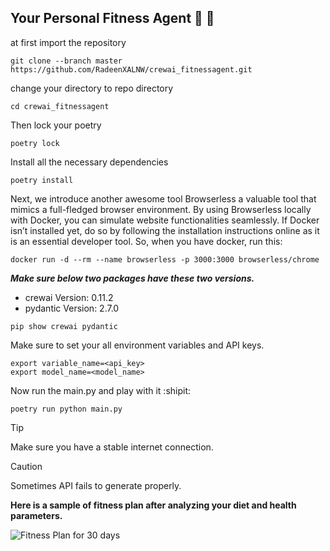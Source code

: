 ## Your Personal Fitness Agent :muscle: :leg:
at first import the repository
```
git clone --branch master https://github.com/RadeenXALNW/crewai_fitnessagent.git
```
change your directory to repo directory
```
cd crewai_fitnessagent
```
Then lock your poetry
```
poetry lock
```
Install all the necessary dependencies
```
poetry install
```

Next, we introduce another awesome tool Browserless a valuable tool that mimics a full-fledged browser environment. By using Browserless locally with Docker, you can simulate website functionalities seamlessly. If Docker isn’t installed yet, do so by following the installation instructions online as it is an essential developer tool.
So, when you have docker, run this:

```
docker run -d --rm --name browserless -p 3000:3000 browserless/chrome
```

***Make sure below two packages have these two versions.***

 - crewai  Version: 0.11.2
 - pydantic Version: 2.7.0
```
pip show crewai pydantic
```
Make sure to set your all environment variables and API keys. 
```
export variable_name=<api_key>
export model_name=<model_name>
```
Now run the main.py and play with it :shipit:
```
poetry run python main.py
```
>[!TIP]
>Make sure you have a stable internet connection.

>[!CAUTION]
>Sometimes API fails to generate properly.


**Here is a sample of fitness plan after analyzing your diet and health parameters.**

![Fitness Plan for 30 days](https://github.com/RadeenXALNW/crewai_fitnessagent/assets/66905164/5b6a49f9-8a7a-4a67-aa5f-69a17133a2bf)
